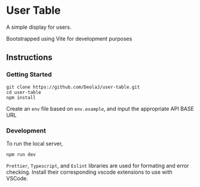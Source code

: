 # User Table

A simple display for users.

Bootstrapped using Vite for development purposes

## Instructions

### Getting Started

    git clone https://github.com/DeolaJ/user-table.git
    cd user-table
    npm install

Create an `env` file based on `env.example`, and input the appropriate API BASE URL

### Development

To run the local server,

    npm run dev

`Prettier`, `Typescript`, and `Eslint` libraries are used for formating and error checking. Install their corresponding vscode extensions to use with VSCode.
